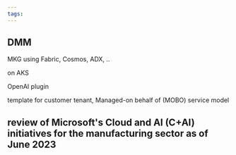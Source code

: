 ```yaml
---
tags:
---
```


## DMM 

MKG using Fabric, Cosmos, ADX, .. 

on AKS

OpenAI plugin 

template for customer tenant, Managed-on behalf of (MOBO) service model



## review of Microsoft's Cloud and AI (C+AI) initiatives for the manufacturing sector as of June 2023


